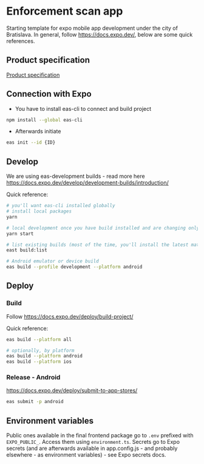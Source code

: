 # Enforcement scan app

Starting template for expo mobile app development under the city of Bratislava.
In general, follow https://docs.expo.dev/, below are some quick references.

## Product specification

[Product specification](https://magistratba.sharepoint.com/:w:/r/sites/Enforcement/_layouts/15/Doc.aspx?sourcedoc=%7BEBC17B4A-11F8-4897-80BF-5A10EB066269%7D&file=Nov%25u00e1%20skenovacia%20aplik%25u00e1cia%20HMBA_verzia%203.docx&action=default&mobileredirect=true)

## Connection with Expo

- You have to install eas-cli to connect and build project

```bash
npm install --global eas-cli
```

- Afterwards initiate

```bash
eas init --id {ID}
```

## Develop

We are using eas-development builds - read more here https://docs.expo.dev/develop/development-builds/introduction/

Quick reference:

```bash
# you'll want eas-cli installed globally
# install local packages
yarn

# local development once you have build installed and are changing only javascript
yarn start

# list existing builds (most of the time, you'll install the latest matching from here)
east build:list

# Android emulator or device build
eas build --profile development --platform android
```

## Deploy

### Build

Follow https://docs.expo.dev/deploy/build-project/

Quick reference:

```bash
eas build --platform all

# optionally, by platform
eas build --platform android
eas build --platform ios
```

### Release - Android

https://docs.expo.dev/deploy/submit-to-app-stores/

```bash
eas submit -p android
```

## Environment variables

Public ones available in the final frontend package go to `.env` prefixed with `EXPO_PUBLIC_`. Access them using `environment.ts`. Secrets go to Expo secrets (and are afterwards available in app.config.js - and probably elsewhere - as environment variables) - see Expo secrets docs.

